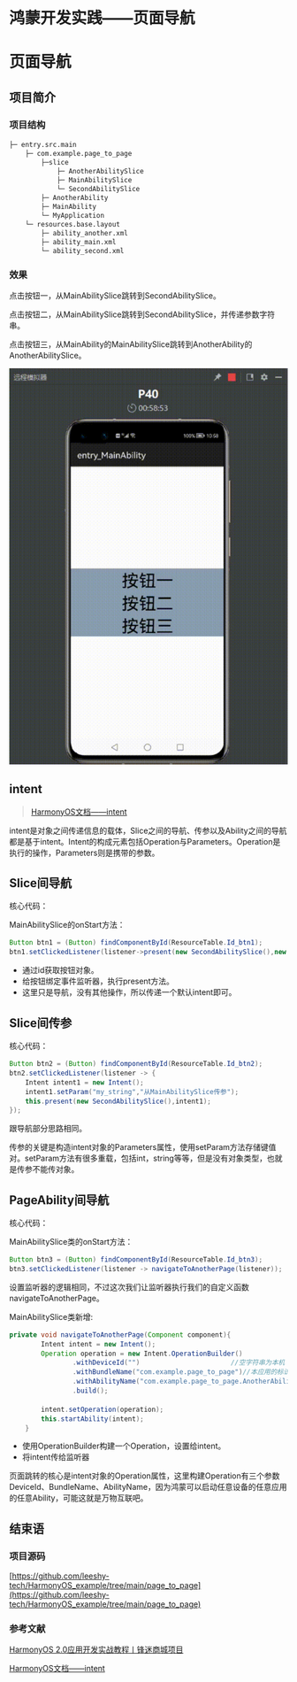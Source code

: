 # 鸿蒙开发实践——页面导航

# 页面导航
## 项目简介

### 项目结构

```
├─ entry.src.main
	├─ com.example.page_to_page
        ├─slice
            ├─ AnotherAbilitySlice
            ├─ MainAbilitySlice
            └─ SecondAbilitySlice
        ├─ AnotherAbility	
        ├─ MainAbility
        └─ MyApplication
	└─ resources.base.layout
        ├─ ability_another.xml
        ├─ ability_main.xml
        └─ ability_second.xml
```

### 效果

点击按钮一，从MainAbilitySlice跳转到SecondAbilitySlice。

点击按钮二，从MainAbilitySlice跳转到SecondAbilitySlice，并传递参数字符串。

点击按钮三，从MainAbility的MainAbilitySlice跳转到AnotherAbility的AnotherAbilitySlice。

![20220128_225821](/image/PageToPage/20220128_225821.gif)


## intent

> [HarmonyOS文档——intent](https://developer.harmonyos.com/cn/docs/documentation/doc-guides/ability-intent-0000000000038799)

intent是对象之间传递信息的载体，Slice之间的导航、传参以及Ability之间的导航都是基于intent。Intent的构成元素包括Operation与Parameters。Operation是执行的操作，Parameters则是携带的参数。

## Slice间导航

核心代码：

MainAbilitySlice的onStart方法：

```Java
Button btn1 = (Button) findComponentById(ResourceTable.Id_btn1);
btn1.setClickedListener(listener->present(new SecondAbilitySlice(),new Intent()));
```

- 通过id获取按钮对象。
- 给按钮绑定事件监听器，执行present方法。
- 这里只是导航，没有其他操作，所以传递一个默认intent即可。

## Slice间传参

核心代码：

```Java
Button btn2 = (Button) findComponentById(ResourceTable.Id_btn2);
btn2.setClickedListener(listener -> {
    Intent intent1 = new Intent();
    intent1.setParam("my_string","从MainAbilitySlice传参");
    this.present(new SecondAbilitySlice(),intent1);
});
```

跟导航部分思路相同。

传参的关键是构造intent对象的Parameters属性，使用setParam方法存储键值对。setParam方法有很多重载，包括int，string等等，但是没有对象类型，也就是传参不能传对象。

## PageAbility间导航

核心代码：

MainAbilitySlice类的onStart方法：

```Java
Button btn3 = (Button) findComponentById(ResourceTable.Id_btn3);
btn3.setClickedListener(listener -> navigateToAnotherPage(listener));
```

设置监听器的逻辑相同，不过这次我们让监听器执行我们的自定义函数navigateToAnotherPage。

MainAbilitySlice类新增:

```java
private void navigateToAnotherPage(Component component){
        Intent intent = new Intent();
        Operation operation = new Intent.OperationBuilder()
                .withDeviceId("")						//空字符串为本机
                .withBundleName("com.example.page_to_page")//本应用的标识
                .withAbilityName("com.example.page_to_page.AnotherAbility")//想启动的Ability
                .build();

        intent.setOperation(operation);
        this.startAbility(intent);
    }
```

- 使用OperationBuilder构建一个Operation，设置给intent。
- 将intent传给监听器

页面跳转的核心是intent对象的Operation属性，这里构建Operation有三个参数DeviceId、BundleName、AbilityName，因为鸿蒙可以启动任意设备的任意应用的任意Ability，可能这就是万物互联吧。

## 结束语

### 项目源码

[https://github.com/leeshy-tech/HarmonyOS_example/tree/main/page_to_page](https://github.com/leeshy-tech/HarmonyOS_example/tree/main/page_to_page)

### 参考文献

[HarmonyOS 2.0应用开发实战教程丨锋迷商城项目](https://www.bilibili.com/video/BV1DM4y1G7MN)

[HarmonyOS文档——intent](https://developer.harmonyos.com/cn/docs/documentation/doc-guides/ability-intent-0000000000038799)

